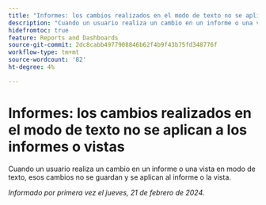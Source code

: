 ```yaml
---
title: "Informes: los cambios realizados en el modo de texto no se aplican a los informes ni a las vistas"
description: "Cuando un usuario realiza un cambio en un informe o una vista en modo de texto, esos cambios no se guardan y se aplican al informe o la vista."
hidefromtoc: true
feature: Reports and Dashboards
source-git-commit: 2dc8cabb4977908846b62f4b9f43b75fd348776f
workflow-type: tm+mt
source-wordcount: '82'
ht-degree: 4%

---
```



# Informes: los cambios realizados en el modo de texto no se aplican a los informes o vistas

Cuando un usuario realiza un cambio en un informe o una vista en modo de texto, esos cambios no se guardan y se aplican al informe o la vista.

_Informado por primera vez el jueves, 21 de febrero de 2024._

